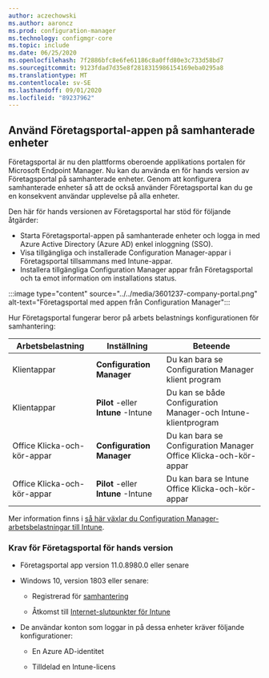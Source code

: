 ```yaml
---
author: aczechowski
ms.author: aaroncz
ms.prod: configuration-manager
ms.technology: configmgr-core
ms.topic: include
ms.date: 06/25/2020
ms.openlocfilehash: 7f2886bfc8e6fe61186c8a0ffd80e3c733d58bd7
ms.sourcegitcommit: 9123fdad7d35e8f2818315986154169eba0295a8
ms.translationtype: MT
ms.contentlocale: sv-SE
ms.lasthandoff: 09/01/2020
ms.locfileid: "89237962"
---
```

## <a name="use-the-company-portal-app-on-co-managed-devices"></a><a name="bkmk_portal"></a> Använd Företagsportal-appen på samhanterade enheter

<!--CMADO-3601237,INADO-4297660-->

Företagsportal är nu den plattforms oberoende applikations portalen för Microsoft Endpoint Manager. Nu kan du använda en för hands version av Företagsportal på samhanterade enheter. Genom att konfigurera samhanterade enheter så att de också använder Företagsportal kan du ge en konsekvent användar upplevelse på alla enheter.

Den här för hands versionen av Företagsportal har stöd för följande åtgärder:

- Starta Företagsportal-appen på samhanterade enheter och logga in med Azure Active Directory (Azure AD) enkel inloggning (SSO).
- Visa tillgängliga och installerade Configuration Manager-appar i Företagsportal tillsammans med Intune-appar.
- Installera tillgängliga Configuration Manager appar från Företagsportal och ta emot information om installations status.

:::image type="content" source="../../media/3601237-company-portal.png" alt-text="Företagsportal med appen från Configuration Manager":::

Hur Företagsportal fungerar beror på arbets belastnings konfigurationen för samhantering:

| Arbetsbelastning | Inställning | Beteende |
|----------|---------|----------|
| Klientappar | **Configuration Manager** | Du kan bara se Configuration Manager klient program |
| Klientappar | **Pilot** -eller **Intune** -Intune | Du kan se både Configuration Manager-och Intune-klientprogram |
| Office Klicka-och-kör-appar | **Configuration Manager** | Du kan bara se Configuration Manager Office Klicka-och-kör-appar |
| Office Klicka-och-kör-appar | **Pilot** -eller **Intune** -Intune | Du kan bara se Intune Office Klicka-och-kör-appar |

Mer information finns i [så här växlar du Configuration Manager-arbetsbelastningar till Intune](../../../../../comanage/how-to-switch-workloads.md).

### <a name="prerequisites-for-company-portal-preview"></a><a name="bkmk_prereq"></a> Krav för Företagsportal för hands version

- Företagsportal app version 11.0.8980.0 eller senare

- Windows 10, version 1803 eller senare:

  - Registrerad för [samhantering](../../../../../comanage/how-to-enable.md)

  - Åtkomst till [Internet-slutpunkter för Intune](../../../../../../intune/fundamentals/intune-endpoints.md)

- De användar konton som loggar in på dessa enheter kräver följande konfigurationer:

  - En Azure AD-identitet

  - Tilldelad en Intune-licens
